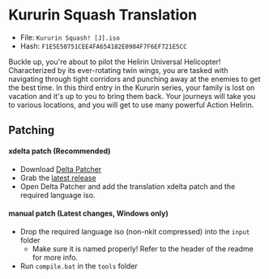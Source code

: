 # Kururin Squash Translation
- File: `Kururin Squash! [J].iso`
- Hash: `F1E5E50751CEE4FA654182E0904F7F6EF721E5CC`

Buckle up, you're about to pilot the Helirin Universal Helicopter!  Characterized by its ever-rotating twin wings, you are tasked with navigating through tight corridors and punching away at the enemies to get the best time. In this third entry in the Kururin series, your family is lost on vacation and it's up to you to bring them back.  Your journeys will take you to various locations, and you will get to use many powerful Action Helirin.

## Patching
#### xdelta patch (Recommended)
- Download [Delta Patcher](https://www.romhacking.net/utilities/704/)
- Grab the [latest release](https://github.com/DOL-Translations/kururin-squash/releases/latest/)
- Open Delta Patcher and add the translation xdelta patch and the required language iso.
#### manual patch (Latest changes, Windows only)
- Drop the required language iso (non-nkit compressed) into the `input` folder
    - Make sure it is named properly! Refer to the header of the readme for more info.
- Run `compile.bat` in the `tools` folder